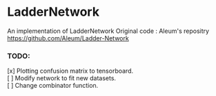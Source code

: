 # LadderNetwork
An implementation of LadderNetwork 
Original code : Aleum's repositry  https://github.com/Aleum/Ladder-Network

### TODO:

[x] Plotting confusion matrix to tensorboard. <br/>
[ ] Modify network to fit new datasets. <br/>
[ ] Change combinator function. <br/>
